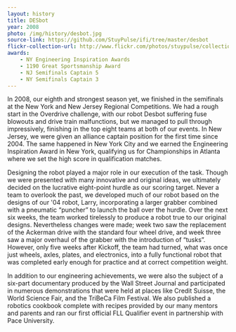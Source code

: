 ```yaml
---
layout: history
title: DESbot
year: 2008
photo: /img/history/desbot.jpg
source-link: https://github.com/StuyPulse/ifi/tree/master/desbot
flickr-collection-url: http://www.flickr.com/photos/stuypulse/collections/72157632643550497/
awards:
    - NY Engineering Inspiration Awards
    - 1190 Great Sportsmanship Award
    - NJ Semifinals Captain 5
    - NY Semifinals Captain 3
---
```

In 2008, our eighth and strongest season yet, we finished in the semifinals at the New York and New Jersey Regional Competitions. We had a rough start in the Overdrive challenge, with our robot Desbot suffering fuse blowouts and drive train malfunctions, but we managed to pull through impressively, finishing in the top eight teams at both of our events. In New Jersey, we were given an alliance captain position for the first time since 2004. The same happened in New York City and we earned the Engineering Inspiration Award in New York, qualifying us for Championships in Atlanta where we set the high score in qualification matches.

 Designing the robot played a major role in our execution of the task. Though we were presented with many innovative and original ideas, we ultimately decided on the lucrative eight-point hurdle as our scoring target. Never a team to overlook the past, we developed much of our robot based on the designs of our '04 robot, Larry, incorporating a larger grabber combined with a pneumatic “puncher” to launch the ball over the hurdle. Over the next six weeks, the team worked tirelessly to produce a robot true to our original designs. Nevertheless changes were made; week two saw the replacement of the Ackerman drive with the standard four wheel drive, and week three saw a major overhaul of the grabber with the introduction of “tusks”. However, only five weeks after Kickoff, the team had turned, what was once just wheels, axles, plates, and electronics, into a fully functional robot that was completed early enough for practice and at correct competition weight.

 In addition to our engineering achievements, we were also the subject of a six-part documentary produced by the Wall Street Journal and participated in numerous demonstrations that were held at places like Credit Suisse, the World Science Fair, and the TriBeCa Film Festival. We also published a robotics cookbook complete with recipes provided by our many mentors and parents and ran our first official FLL Qualifier event in partnership with Pace University.
